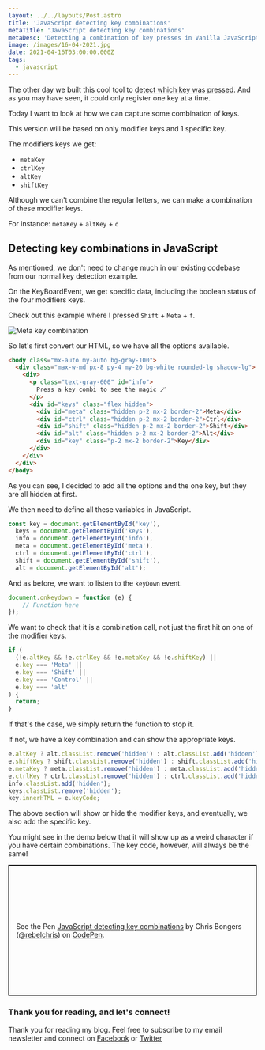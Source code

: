 ```yaml
---
layout: ../../layouts/Post.astro
title: 'JavaScript detecting key combinations'
metaTitle: 'JavaScript detecting key combinations'
metaDesc: 'Detecting a combination of key presses in Vanilla JavaScript'
image: /images/16-04-2021.jpg
date: 2021-04-16T03:00:00.000Z
tags:
  - javascript
---
```


The other day we built this cool tool to [detect which key was pressed](https://daily-dev-tips.com/posts/javascript-detecting-which-key-is-pressed/).
And as you may have seen, it could only register one key at a time.

Today I want to look at how we can capture some combination of keys.

This version will be based on only modifier keys and 1 specific key.

The modifiers keys we get:

- `metaKey`
- `ctrlKey`
- `altKey`
- `shiftKey`

Although we can't combine the regular letters, we can make a combination of these modifier keys.

For instance: `metaKey` + `altKey` + `d`

## Detecting key combinations in JavaScript

As mentioned, we don't need to change much in our existing codebase from our normal key detection example.

On the KeyBoardEvent, we get specific data, including the boolean status of the four modifiers keys.

Check out this example where I pressed `Shift` + `Meta` + `f`.

![Meta key combination](https://cdn.hashnode.com/res/hashnode/image/upload/v1618294734993/aB6LjQKw1.png)

So let's first convert our HTML, so we have all the options available.

```html
<body class="mx-auto my-auto bg-gray-100">
  <div class="max-w-md px-8 py-4 my-20 bg-white rounded-lg shadow-lg">
    <div>
      <p class="text-gray-600" id="info">
        Press a key combi to see the magic 🪄
      </p>
      <div id="keys" class="flex hidden">
        <div id="meta" class="hidden p-2 mx-2 border-2">Meta</div>
        <div id="ctrl" class="hidden p-2 mx-2 border-2">Ctrl</div>
        <div id="shift" class="hidden p-2 mx-2 border-2">Shift</div>
        <div id="alt" class="hidden p-2 mx-2 border-2">Alt</div>
        <div id="key" class="p-2 mx-2 border-2">Key</div>
      </div>
    </div>
  </div>
</body>
```

As you can see, I decided to add all the options and the one key, but they are all hidden at first.

We then need to define all these variables in JavaScript.

```js
const key = document.getElementById('key'),
  keys = document.getElementById('keys'),
  info = document.getElementById('info'),
  meta = document.getElementById('meta'),
  ctrl = document.getElementById('ctrl'),
  shift = document.getElementById('shift'),
  alt = document.getElementById('alt');
```

And as before, we want to listen to the `keyDown` event.

```js
document.onkeydown = function (e) {
	// Function here
});
```

We want to check that it is a combination call, not just the first hit on one of the modifier keys.

```js
if (
  (!e.altKey && !e.ctrlKey && !e.metaKey && !e.shiftKey) ||
  e.key === 'Meta' ||
  e.key === 'Shift' ||
  e.key === 'Control' ||
  e.key === 'alt'
) {
  return;
}
```

If that's the case, we simply return the function to stop it.

If not, we have a key combination and can show the appropriate
keys.

```js
e.altKey ? alt.classList.remove('hidden') : alt.classList.add('hidden');
e.shiftKey ? shift.classList.remove('hidden') : shift.classList.add('hidden');
e.metaKey ? meta.classList.remove('hidden') : meta.classList.add('hidden');
e.ctrlKey ? ctrl.classList.remove('hidden') : ctrl.classList.add('hidden');
info.classList.add('hidden');
keys.classList.remove('hidden');
key.innerHTML = e.keyCode;
```

The above section will show or hide the modifier keys, and eventually, we also add the specific key.

You might see in the demo below that it will show up as a weird character if you have certain combinations. The key code, however, will always be the same!

<p class="codepen" data-height="265" data-theme-id="dark" data-default-tab="result" data-user="rebelchris" data-slug-hash="NWdYgbQ" style="height: 265px; box-sizing: border-box; display: flex; align-items: center; justify-content: center; border: 2px solid; margin: 1em 0; padding: 1em;" data-pen-title="JavaScript detecting key combinations">
  <span>See the Pen <a href="https://codepen.io/rebelchris/pen/NWdYgbQ">
  JavaScript detecting key combinations</a> by Chris Bongers (<a href="https://codepen.io/rebelchris">@rebelchris</a>)
  on <a href="https://codepen.io">CodePen</a>.</span>
</p>
<script async src="https://cpwebassets.codepen.io/assets/embed/ei.js"></script>

### Thank you for reading, and let's connect!

Thank you for reading my blog. Feel free to subscribe to my email newsletter and connect on [Facebook](https://www.facebook.com/DailyDevTipsBlog) or [Twitter](https://twitter.com/DailyDevTips1)
